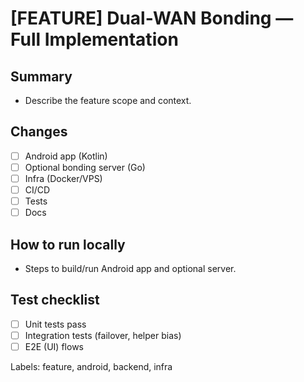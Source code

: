 # [FEATURE] Dual-WAN Bonding — Full Implementation

## Summary
- Describe the feature scope and context.

## Changes
- [ ] Android app (Kotlin)
- [ ] Optional bonding server (Go)
- [ ] Infra (Docker/VPS)
- [ ] CI/CD
- [ ] Tests
- [ ] Docs

## How to run locally
- Steps to build/run Android app and optional server.

## Test checklist
- [ ] Unit tests pass
- [ ] Integration tests (failover, helper bias)
- [ ] E2E (UI) flows

Labels: feature, android, backend, infra
